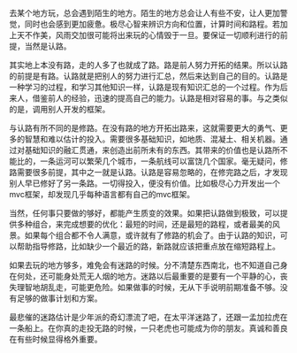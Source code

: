 去某个地方玩，总会遇到陌生的地方。陌生的地方总会让人有些不安，让人更加警觉，同时也会感到更加疲惫。极尽心智来辨识方向和位置，计算时间和路程。若加上天不作美，风雨交加很可能将出来玩的心情毁于一旦。要保证一切顺利进行的前提，当然是认路。
    
其实地上本没有路，走的人多了也就成了路。路是前人努力开拓的结果。所以认路的前提是有路。认路就是把别人的努力进行汇总，然后来达到自己的目的。认路是一种学习的过程，和学习其他知识一样，认路是现有知识汇总的一个过程。作为后来人，借鉴前人的经验，迅速的提高自己的能力。认路是相对容易的事。与之类似的是，调用别人开发的框架。

与认路有所不同的是修路。在没有路的地方开拓出路来，这就需要更大的勇气、更多的智慧和难以估计的投入。需要很多基础知识，如地质、混凝土、相关机器。通过对基础知识的融汇贯通，来创造出前所未有的东西。其带来的价值也是认路所不能比的，一条运河可以繁荣几个城市，一条航线可以富饶几个国家。毫无疑问，修路需要很多前提，其中之一就是认路。认路是容易忽略的，在修完路之后，才发现别人早已修好了另一条路。一切得投入，便没有价值。比如极尽心力开发出一个mvc框架，却发现几乎每种语言都有自己的mvc框架。

当然，任何事只要做的够好，都能产生质变的效果。如果把认路做到极致，可以提供多种组合，来完成想要的优化：最短的时间，还是最短的路程，或者最美的风景。如果每个组合都不令人满意，或许就有了修路的机会了。由于认路的知识，可以帮助指导修路，比如缺少一个最近的路，新路就应该把重点放在缩短路程上。

如果去玩的地方够多，难免会有迷路的时候。分不清楚东西南北，也不知道自己身在何处，还可能身处荒无人烟的地方。迷路以后最重要的是要有一个平静的心，丧失理智地胡乱走，可能更危险。如果做事的时候，无从下手说明前期准备不够。没有足够的做事计划和方案。

最悲催的迷路估计是少年派的奇幻漂流了吧，在太平洋迷路了，还跟一孟加拉虎在一条船上。在你真的走投无路的时候，一只老虎也可能成为你的朋友。真诚和善良在有些时候显得格外重要。
